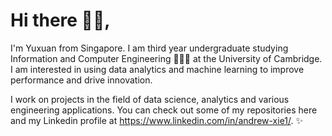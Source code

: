 # Hi there 👋🏼, 

I'm Yuxuan from Singapore. I am third year undergraduate studying Information and Computer Engineering 👨🏼‍💻 at the University of Cambridge. I am interested in using data analytics and machine learning to improve performance and drive innovation. 

I work on projects in the field of data science, analytics and various engineering applications. You can check out some of my repositories here and my Linkedin profile at https://www.linkedin.com/in/andrew-xie1/. ✨

<!--

[![Yuxuan's GitHub stats](https://github-readme-stats.vercel.app/api?username=xie-yuxuan)](https://github.com/xie-yuxuan/github-readme-stats)

-->
